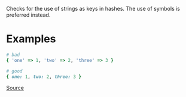 
Checks for the use of strings as keys in hashes. The use of
symbols is preferred instead.

# Examples

```ruby
# bad
{ 'one' => 1, 'two' => 2, 'three' => 3 }

# good
{ one: 1, two: 2, three: 3 }
```

[Source](http://www.rubydoc.info/gems/rubocop/RuboCop/Cop/Style/StringHashKeys)